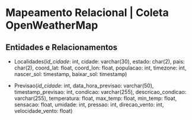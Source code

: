 # Mapeamento Relacional | Coleta OpenWeatherMap

## Entidades e Relacionamentos

- Localidades(*id_cidade*: int, cidade: varchar(30), estado: char(2), pais: char(2), coord_lat: float, coord_lon: float, populacao: int, timezone: int, nascer_sol: timestamp, baixar_sol: timestamp)

- Previsao(*id_cidade*: int, data_hora_previsao: varchar(50), timestamp_previsao: int, condicao: varchar(255), descricao_condicao: varchar(255), temperatura: float, max_temp: float, min_temp: float, sensacao: float, umidade: int, pressao: int, direcao_vento: int, velocidade_vento: float)
